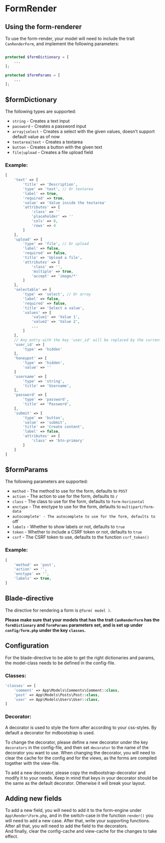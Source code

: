 # FormRender

## Using the form-renderer
To use the form-render, your model will need to include the trait `CanRenderForm`, and implement the following parameters:

```php

protected $formDictionary = [
    ...
];

protected $formParams = [
    ...
];

```

## $formDictionary
The following types are supported:
- `string` - Creates a text input
- `password` - Creates a password input
- `array|select` - Creates a select with the given values, doesn't support default value as of now
- `textarea|text` - Creates a textarea
- `button` - Creates a button with the given text
- `file|upload` - Creates a file upload field

### Example:
```php
[
    'text' => [
        'title' => 'Description',
        'type' => 'text', // Or textarea
        'label' => true,
        'required' => true,
        'value' => 'Value inside the textarea'
        'attributes' => [
            'class' => ''
            'placeholder' => ''
            'cols' => 8,
            'rows' => 4
        ]
    ],
    'upload' => [
        'type' => 'file', // Or upload
        'label' => false,
        'required' => false,
        'title' => 'Upload a file',
        'attributes' => [
            'class' => '',
            'multiple' => true,
            'accept' => 'image/*'
        ]
    ],
    'selectable' => [
        'type' => 'select', // Or array
        'label' => false,
        'required' => false,
        'title' => 'Select a value',
        'values' => [
            'value1' => 'Value 1',
            'value2' => 'Value 2',
            ...
        ]
    ],
    // Any entry with the key 'user_id' will be replaced by the current user id
    'user_id' => [
        'type' => 'hidden'
    ],
    'honeypot' => [
        'type' => 'hidden',
        'value' => ''
    ]
    'username' => [
        'type' => 'string',
        'title' => 'Username',
    ],
    'password' => [
        'type' => 'password',
        'title' => 'Password',
    ],
    'submit' => [
        'type' => 'button',
        'value' => 'submit',
        'title' => 'Create content',
        'label' => false,
        'attributes' => [
            'class' => 'btn-primary'
        ]
    ]
]
```

## $formParams
The following parameters are supported:
- `method` - The method to use for the form, defaults to `POST`
- `action` - The action to use for the form, defaults to `/`
- `class` - The class to use for the form, defaults to `form-horizontal`
- `enctype` - The enctype to use for the form, defaults to `multipart/form-data`
- `autocomplete' - The autocomplete to use for the form, defaults to `off`
- `labels` - Whether to show labels or not, defaults to `true`
- `token` - Whether to include a CSRF token or not, defaults to `true`
- `csrf` - The CSRF token to use, defaults to the function `csrf_token()`

### Example:
```php
[
    'method' => 'post',
    'action' => '',
    'enctype' => '',
    'labels' => true,
]
```

## Blade-directive
The directive for rendering a form is `@form( model )`.  

**Please make sure that your models that has the trait `CanRenderForm` has the `formDictionary` and `formParams` parameters set, and is set up under `config/form.php` under the key `classes`.**

## Configuration
For the blade-directive to be able to get the right dictionaries and params, the model-class needs to be defined in the config-file.
### Classes:
```php
'classes' => [
    'comment' => App\Models\Comments\Comment::class,
    'post' => App\Models\Posts\Post::class,
    'user' => App\Models\Users\User::class,
]
```

### Decorator:
A decorator is used to style the form after according to your css-styles. By default a decorator for mdbootstrap is used.

To change the decorator, please define a new decorator under the key `decorators` in the config-file, and then set `decorator` to the name of the decorator you want to use.
When changing the decorator, you will need to clear the cache for the config and for the views, as the forms are compiled together with the view-file.

To add a new decorator, please copy the mdbootstrap-decorator and modify it to your needs.
Keep in mind that keys in your decorator should be the same as the default decorator. Otherwise it will break your layout.

## Adding new fields
To add a new field, you will need to add it to the form-engine under `App\Render\Form.php`, and in the switch-case in the function `render()` you will need to add a new case. After that, write your supporting functions.  
After all that, you will need to add the field to the decorators.  
And finally, clear the config-cache and view-cache for the changes to take effect.
